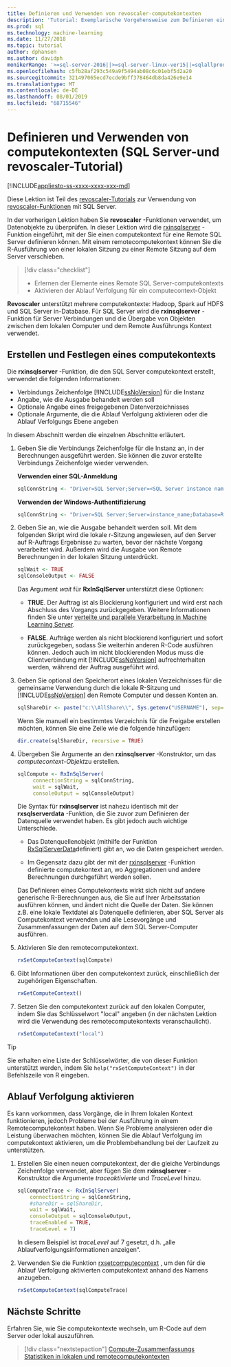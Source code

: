 ```yaml
---
title: Definieren und Verwenden von revoscaler-computekontexten
description: 'Tutorial: Exemplarische Vorgehensweise zum Definieren eines computekontexts mithilfe der Sprache R auf SQL Server.'
ms.prod: sql
ms.technology: machine-learning
ms.date: 11/27/2018
ms.topic: tutorial
author: dphansen
ms.author: davidph
monikerRange: '>=sql-server-2016||>=sql-server-linux-ver15||=sqlallproducts-allversions'
ms.openlocfilehash: c5fb28af293c549a9f5494ab08c6c01ebf5d2a20
ms.sourcegitcommit: 321497065ecd7ecde9bff378464db8da426e9e14
ms.translationtype: MT
ms.contentlocale: de-DE
ms.lasthandoff: 08/01/2019
ms.locfileid: "68715546"
---
```

# <a name="define-and-use-compute-contexts-sql-server-and-revoscaler-tutorial"></a>Definieren und Verwenden von computekontexten (SQL Server-und revoscaler-Tutorial)
[!INCLUDE[appliesto-ss-xxxx-xxxx-xxx-md](../../includes/appliesto-ss-xxxx-xxxx-xxx-md.md)]

Diese Lektion ist Teil des [revoscaler-Tutorials](deepdive-data-science-deep-dive-using-the-revoscaler-packages.md) zur Verwendung von [revoscaler-Funktionen](https://docs.microsoft.com/machine-learning-server/r-reference/revoscaler/revoscaler) mit SQL Server.

In der vorherigen Lektion haben Sie **revoscaler** -Funktionen verwendet, um Datenobjekte zu überprüfen. In dieser Lektion wird die [rxinsqlserver](https://docs.microsoft.com/machine-learning-server/r-reference/revoscaler/rxinsqlserver) -Funktion eingeführt, mit der Sie einen computekontext für eine Remote SQL Server definieren können. Mit einem remotecomputekontext können Sie die R-Ausführung von einer lokalen Sitzung zu einer Remote Sitzung auf dem Server verschieben. 

> [!div class="checklist"]
> * Erlernen der Elemente eines Remote SQL Server-computekontexts
> * Aktivieren der Ablauf Verfolgung für ein computecontext-Objekt

**Revoscaler** unterstützt mehrere computekontexte: Hadoop, Spark auf HDFS und SQL Server in-Database. Für SQL Server wird die **rxinsqlserver** -Funktion für Server Verbindungen und die Übergabe von Objekten zwischen dem lokalen Computer und dem Remote Ausführungs Kontext verwendet.

## <a name="create-and-set-a-compute-context"></a>Erstellen und Festlegen eines computekontexts

Die **rxinsqlserver** -Funktion, die den SQL Server computekontext erstellt, verwendet die folgenden Informationen:

+ Verbindungs Zeichenfolge [!INCLUDE[ssNoVersion](../../includes/ssnoversion-md.md)] für die Instanz
+ Angabe, wie die Ausgabe behandelt werden soll
+ Optionale Angabe eines freigegebenen Datenverzeichnisses
+ Optionale Argumente, die die Ablauf Verfolgung aktivieren oder die Ablauf Verfolgungs Ebene angeben

In diesem Abschnitt werden die einzelnen Abschnitte erläutert.

1. Geben Sie die Verbindungs Zeichenfolge für die Instanz an, in der Berechnungen ausgeführt werden. Sie können die zuvor erstellte Verbindungs Zeichenfolge wieder verwenden.

    **Verwenden einer SQL-Anmeldung**

    ```R
    sqlConnString <- "Driver=SQL Server;Server=<SQL Server instance name>; Database=<database name>;Uid=<SQL user nme>;Pwd=<password>"
      ```

    **Verwenden der Windows-Authentifizierung**

    ```R
    sqlConnString <- "Driver=SQL Server;Server=instance_name;Database=RevoDeepDive;Trusted_Connection=True"
    ```
    
2. Geben Sie an, wie die Ausgabe behandelt werden soll. Mit dem folgenden Skript wird die lokale r-Sitzung angewiesen, auf den Server auf R-Auftrags Ergebnisse zu warten, bevor der nächste Vorgang verarbeitet wird. Außerdem wird die Ausgabe von Remote Berechnungen in der lokalen Sitzung unterdrückt.
  
    ```R
    sqlWait <- TRUE
    sqlConsoleOutput <- FALSE
    ```
  
    Das Argument *wait* für **RxInSqlServer** unterstützt diese Optionen:
  
    -   **TRUE**. Der Auftrag ist als Blockierung konfiguriert und wird erst nach Abschluss des Vorgangs zurückgegeben.  Weitere Informationen finden Sie unter [verteilte und parallele Verarbeitung in Machine Learning Server](https://docs.microsoft.com/machine-learning-server/r/how-to-revoscaler-distributed-computing).
  
    -   **FALSE**. Aufträge werden als nicht blockierend konfiguriert und sofort zurückgegeben, sodass Sie weiterhin anderen R-Code ausführen können. Jedoch auch im nicht blockierenden Modus muss die Clientverbindung mit [!INCLUDE[ssNoVersion](../../includes/ssnoversion-md.md)] aufrechterhalten werden, während der Auftrag ausgeführt wird.

3. Geben Sie optional den Speicherort eines lokalen Verzeichnisses für die gemeinsame Verwendung durch die lokale R-Sitzung und [!INCLUDE[ssNoVersion](../../includes/ssnoversion-md.md)] den Remote Computer und dessen Konten an.

    ```R
    sqlShareDir <- paste("c:\\AllShare\\", Sys.getenv("USERNAME"), sep="")
    ```
    
   Wenn Sie manuell ein bestimmtes Verzeichnis für die Freigabe erstellen möchten, können Sie eine Zeile wie die folgende hinzufügen:

    ```R
    dir.create(sqlShareDir, recursive = TRUE)
    ```

4. Übergeben Sie Argumente an den **rxinsqlserver** -Konstruktor, um das *computecontext-Objekt*zu erstellen.

    ```R
    sqlCompute <- RxInSqlServer(  
         connectionString = sqlConnString,
         wait = sqlWait,
         consoleOutput = sqlConsoleOutput)
    ```
    
    Die Syntax für **rxinsqlserver** ist nahezu identisch mit der **rxsqlserverdata** -Funktion, die Sie zuvor zum Definieren der Datenquelle verwendet haben. Es gibt jedoch auch wichtige Unterschiede.
      
    - Das Datenquellenobjekt (mithilfe der Funktion [RxSqlServerData](https://docs.microsoft.com/machine-learning-server/r-reference/revoscaler/rxsqlserverdata)definiert) gibt an, wo die Daten gespeichert werden.
    
    - Im Gegensatz dazu gibt der mit der [rxinsqlserver](https://docs.microsoft.com/machine-learning-server/r-reference/revoscaler/rxinsqlserver) -Funktion definierte computekontext an, wo Aggregationen und andere Berechnungen durchgeführt werden sollen.
    
    Das Definieren eines Computekontexts wirkt sich nicht auf andere generische R-Berechnungen aus, die Sie auf Ihrer Arbeitsstation ausführen können, und ändert nicht die Quelle der Daten. Sie können z.B. eine lokale Textdatei als Datenquelle definieren, aber SQL Server als Computekontext verwenden und alle Lesevorgänge und Zusammenfassungen der Daten auf dem SQL Server-Computer ausführen.

5. Aktivieren Sie den remotecomputekontext.

    ```R
    rxSetComputeContext(sqlCompute)
    ```

6. Gibt Informationen über den computekontext zurück, einschließlich der zugehörigen Eigenschaften.

    ```R
    rxGetComputeContext()
    ```

7. Setzen Sie den computekontext zurück auf den lokalen Computer, indem Sie das Schlüsselwort "local" angeben (in der nächsten Lektion wird die Verwendung des remotecomputekontexts veranschaulicht).

    ```R
    rxSetComputeContext("local")
    ```

> [!Tip]
> Sie erhalten eine Liste der Schlüsselwörter, die von dieser Funktion unterstützt werden, indem Sie `help("rxSetComputeContext")` in der Befehlszeile von R eingeben.

## <a name="enable-tracing"></a>Ablauf Verfolgung aktivieren

Es kann vorkommen, dass Vorgänge, die in Ihrem lokalen Kontext funktionieren, jedoch Probleme bei der Ausführung in einem Remotecomputekontext haben. Wenn Sie Probleme analysieren oder die Leistung überwachen möchten, können Sie die Ablauf Verfolgung im computekontext aktivieren, um die Problembehandlung bei der Laufzeit zu unterstützen.

1. Erstellen Sie einen neuen computekontext, der die gleiche Verbindungs Zeichenfolge verwendet, aber fügen Sie dem **rxinsqlserver** -Konstruktor die Argumente *traceaktivierte* und *TraceLevel* hinzu.

    ```R
    sqlComputeTrace <- RxInSqlServer(
        connectionString = sqlConnString,
        #shareDir = sqlShareDir,
        wait = sqlWait,
        consoleOutput = sqlConsoleOutput,
        traceEnabled = TRUE,
        traceLevel = 7)
    ```
  
   In diesem Beispiel ist *traceLevel* auf 7 gesetzt, d.h. „alle Ablaufverfolgungsinformationen anzeigen“.

2. Verwenden Sie die Funktion [rxsetcomputecontext](https://docs.microsoft.com/machine-learning-server/r-reference/revoscaler/rxsetcomputecontext) , um den für die Ablauf Verfolgung aktivierten computekontext anhand des Namens anzugeben.

    ```R
    rxSetComputeContext(sqlComputeTrace)
    ```

## <a name="next-steps"></a>Nächste Schritte

Erfahren Sie, wie Sie computekontexte wechseln, um R-Code auf dem Server oder lokal auszuführen.

> [!div class="nextstepaction"]
> [Compute-Zusammenfassungs Statistiken in lokalen und remotecomputekontexten](../../advanced-analytics/tutorials/deepdive-create-and-run-r-scripts.md)